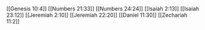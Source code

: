 [[Genesis 10:4]]
[[Numbers 21:33]]
[[Numbers 24:24]]
[[Isaiah 2:13]]
[[Isaiah 23:12]]
[[Jeremiah 2:10]]
[[Jeremiah 22:20]]
[[Daniel 11:30]]
[[Zechariah 11:2]]
